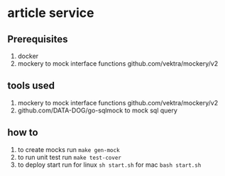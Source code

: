 # article service

## Prerequisites

1. docker 
2. mockery to mock interface functions github.com/vektra/mockery/v2

## tools used
1. mockery to mock interface functions github.com/vektra/mockery/v2
2. github.com/DATA-DOG/go-sqlmock to mock sql query

## how to
1. to create mocks run `make gen-mock`
2. to run unit test run `make test-cover`
3. to deploy start run for linux `sh start.sh` for mac `bash start.sh`